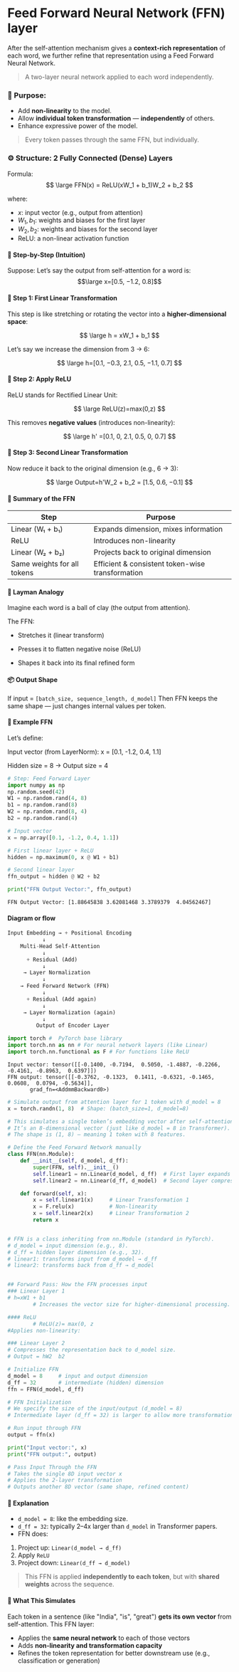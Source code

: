 # Feed Forward Neural Network (FFN) layer
After the self-attention mechanism gives a **context-rich representation** of each word, we further refine that representation using a Feed Forward Neural Network.

> A two-layer neural network applied to each word independently.

### 🎯 Purpose:
* Add **non-linearity** to the model.
* Allow **individual token transformation** — **independently** of others.
* Enhance expressive power of the model.

> Every token passes through the same FFN, but individually.

### ⚙ Structure: 2 Fully Connected (Dense) Layers
Formula:
$$
\large FFN(x) = ReLU(xW_1 + b_1)W_2 + b_2
$$

where:
* $x$: input vector (e.g., output from attention)
* $W_1, b_1$: weights and biases for the first layer
* $W_2, b_2$: weights and biases for the second layer
* ReLU: a non-linear activation function  

#### 🧠 Step-by-Step (Intuition)
Suppose:
Let’s say the output from self-attention for a word is:
$$\large x=[0.5, −1.2, 0.8]$$

#### 🔸 Step 1: First Linear Transformation
This step is like stretching or rotating the vector into a **higher-dimensional space**:

$$
\large h = xW_1 + b_1
$$

Let’s say we increase the dimension from 3 → 6:

$$
\large h=[0.1, −0.3, 2.1, 0.5, −1.1, 0.7]
$$

#### 🔸 Step 2: Apply ReLU
ReLU stands for Rectified Linear Unit:

$$
\large ReLU(z)=max(0,z)
$$

This removes **negative values** (introduces non-linearity):

$$
\large h'  =[0.1, 0, 2.1, 0.5, 0, 0.7]
$$

#### 🔸 Step 3: Second Linear Transformation
Now reduce it back to the original dimension (e.g., 6 → 3):

$$
\large Output=h'W_2 + b_2 = [1.5, 0.6, −0.1]
$$

#### 🧮 Summary of the FFN
| Step                        | Purpose                                          |
| --------------------------- | ------------------------------------------------ |
| Linear (W₁ + b₁)            | Expands dimension, mixes information             |
| ReLU                        | Introduces non-linearity                         |
| Linear (W₂ + b₂)            | Projects back to original dimension              |
| Same weights for all tokens | Efficient & consistent token-wise transformation |

#### 🧠 Layman Analogy
Imagine each word is a ball of clay (the output from attention).

The FFN:

* Stretches it (linear transform)

* Presses it to flatten negative noise (ReLU)

* Shapes it back into its final refined form

#### 📦 Output Shape
If input = `[batch_size, sequence_length, d_model]`
Then FFN keeps the same shape — just changes internal values per token.


#### 🧮 Example FFN
Let’s define:

Input vector (from LayerNorm): x = [0.1, -1.2, 0.4, 1.1]

Hidden size = 8 → Output size = 4


```python
# Step: Feed Forward Layer
import numpy as np
np.random.seed(42)
W1 = np.random.rand(4, 8)
b1 = np.random.rand(8)
W2 = np.random.rand(8, 4)
b2 = np.random.rand(4)

# Input vector
x = np.array([0.1, -1.2, 0.4, 1.1])

# First linear layer + ReLU
hidden = np.maximum(0, x @ W1 + b1)

# Second linear layer
ffn_output = hidden @ W2 + b2

print("FFN Output Vector:", ffn_output)
```

    FFN Output Vector: [1.88645838 3.62081468 3.3789379  4.04562467]
    

#### Diagram or flow


```python
Input Embedding → + Positional Encoding
           ↓
    Multi-Head Self-Attention
           ↓
      + Residual (Add)
           ↓
     → Layer Normalization
           ↓
    → Feed Forward Network (FFN)
           ↓
      + Residual (Add again)
           ↓
     → Layer Normalization (again)
           ↓
         Output of Encoder Layer

```


```python
import torch #  PyTorch base library
import torch.nn as nn # For neural network layers (like Linear)
import torch.nn.functional as F # For functions like ReLU

```

    Input vector: tensor([[-0.1400, -0.7194,  0.5050, -1.4887, -0.2266, -0.4161, -0.8963,  0.6397]])
    FFN output: tensor([[-0.3762, -0.1323,  0.1411, -0.6321, -0.1465,  0.0608,  0.0794, -0.5634]],
           grad_fn=<AddmmBackward0>)
    


```python
# Simulate output from attention layer for 1 token with d_model = 8
x = torch.randn(1, 8)  # Shape: (batch_size=1, d_model=8)

# This simulates a single token’s embedding vector after self-attention.
# It’s an 8-dimensional vector (just like d_model = 8 in Transformer).
# The shape is (1, 8) — meaning 1 token with 8 features.
```


```python
# Define the Feed Forward Network manually
class FFN(nn.Module):
    def __init__(self, d_model, d_ff):
        super(FFN, self).__init__()
        self.linear1 = nn.Linear(d_model, d_ff)  # First layer expands
        self.linear2 = nn.Linear(d_ff, d_model)  # Second layer compresses back

    def forward(self, x):
        x = self.linear1(x)     # Linear Transformation 1
        x = F.relu(x)           # Non-linearity
        x = self.linear2(x)     # Linear Transformation 2
        return x


# FFN is a class inheriting from nn.Module (standard in PyTorch).
# d_model = input dimension (e.g., 8).
# d_ff = hidden layer dimension (e.g., 32).
# linear1: transforms input from d_model → d_ff
# linear2: transforms back from d_ff → d_model


## Forward Pass: How the FFN processes input
### Linear Layer 1  
# h=xW1 + b1
        # Increases the vector size for higher-dimensional processing.

#### ReLU
        # ReLU(z)= max(0, z
#Applies non-linearity:

### Linear Layer 2
# Compresses the representation back to d_model size.
# Output = hW2  b2
```


```python
# Initialize FFN
d_model = 8     # input and output dimension
d_ff = 32       # intermediate (hidden) dimension
ffn = FFN(d_model, d_ff)

# FFN Initialization
# We specify the size of the input/output (d_model = 8)
# Intermediate layer (d_ff = 32) is larger to allow more transformation space.
```


```python
# Run input through FFN
output = ffn(x)

print("Input vector:", x)
print("FFN output:", output)

# Pass Input Through the FFN
# Takes the single 8D input vector x
# Applies the 2-layer transformation
# Outputs another 8D vector (same shape, refined content)
```

#### 📌 Explanation
* `d_model = 8`: like the embedding size.
* `d_ff = 32`: typically 2–4x larger than `d_model` in Transformer papers.
* FFN does:
1. Project up: `Linear(d_model → d_ff)`
2. Apply `ReLU`
3. Project down: `Linear(d_ff → d_model)`

> This FFN is applied **independently to each token**, but with **shared weights** across the sequence.

#### 🧠 What This Simulates
Each token in a sentence (like "India", "is", "great") **gets its own vector** from self-attention.
This FFN layer:

* Applies the **same neural network** to each of those vectors
* Adds **non-linearity and transformation capacity**
* Refines the token representation for better downstream use (e.g., classification or generation)


```python

```
